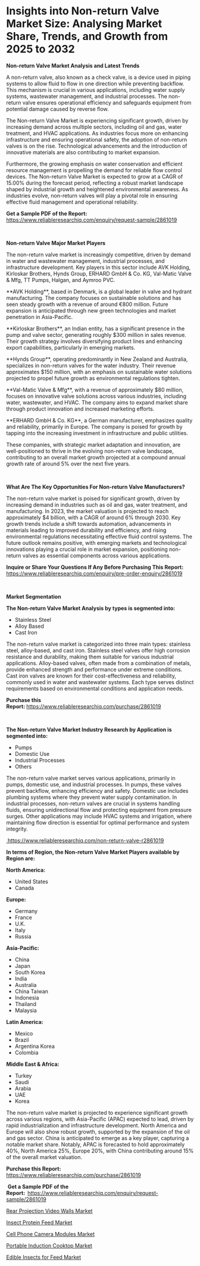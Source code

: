 <p><h1>Insights into Non-return Valve Market Size: Analysing Market Share, Trends, and Growth from 2025 to 2032</h1></p><p><strong>Non-return Valve Market Analysis and Latest Trends</strong></p>
<p><p>A non-return valve, also known as a check valve, is a device used in piping systems to allow fluid to flow in one direction while preventing backflow. This mechanism is crucial in various applications, including water supply systems, wastewater management, and industrial processes. The non-return valve ensures operational efficiency and safeguards equipment from potential damage caused by reverse flow.</p><p>The Non-return Valve Market is experiencing significant growth, driven by increasing demand across multiple sectors, including oil and gas, water treatment, and HVAC applications. As industries focus more on enhancing infrastructure and ensuring operational safety, the adoption of non-return valves is on the rise. Technological advancements and the introduction of innovative materials are also contributing to market expansion.</p><p>Furthermore, the growing emphasis on water conservation and efficient resource management is propelling the demand for reliable flow control devices. The Non-return Valve Market is expected to grow at a CAGR of 15.00% during the forecast period, reflecting a robust market landscape shaped by industrial growth and heightened environmental awareness. As industries evolve, non-return valves will play a pivotal role in ensuring effective fluid management and operational reliability.</p></p>
<p><strong>Get a Sample PDF of the Report:&nbsp;</strong> <a href="https://www.reliableresearchiq.com/enquiry/request-sample/2861019?utm_campaign=1896&utm_medium=2&utm_source=Github&utm_content=ia&utm_term=12032025&utm_id=non-return-valve">https://www.reliableresearchiq.com/enquiry/request-sample/2861019</a></p>
<p>&nbsp;</p>
<p><strong>Non-return Valve Major Market Players</strong></p>
<p><p>The non-return valve market is increasingly competitive, driven by demand in water and wastewater management, industrial processes, and infrastructure development. Key players in this sector include AVK Holding, Kirloskar Brothers, Hynds Group, ERHARD GmbH & Co. KG, Val-Matic Valve & Mfg, TT Pumps, Halgan, and Aymroo PVC.</p><p>**AVK Holding**, based in Denmark, is a global leader in valve and hydrant manufacturing. The company focuses on sustainable solutions and has seen steady growth with a revenue of around €800 million. Future expansion is anticipated through new green technologies and market penetration in Asia-Pacific.</p><p>**Kirloskar Brothers**, an Indian entity, has a significant presence in the pump and valve sector, generating roughly $300 million in sales revenue. Their growth strategy involves diversifying product lines and enhancing export capabilities, particularly in emerging markets.</p><p>**Hynds Group**, operating predominantly in New Zealand and Australia, specializes in non-return valves for the water industry. Their revenue approximates $150 million, with an emphasis on sustainable water solutions projected to propel future growth as environmental regulations tighten.</p><p>**Val-Matic Valve & Mfg**, with a revenue of approximately $80 million, focuses on innovative valve solutions across various industries, including water, wastewater, and HVAC. The company aims to expand market share through product innovation and increased marketing efforts.</p><p>**ERHARD GmbH & Co. KG**, a German manufacturer, emphasizes quality and reliability, primarily in Europe. The company is poised for growth by tapping into the increasing investment in infrastructure and public utilities.</p><p>These companies, with strategic market adaptation and innovation, are well-positioned to thrive in the evolving non-return valve landscape, contributing to an overall market growth projected at a compound annual growth rate of around 5% over the next five years.</p></p>
<p>&nbsp;</p>
<p><strong>What Are The Key Opportunities For Non-return Valve Manufacturers?</strong></p>
<p><p>The non-return valve market is poised for significant growth, driven by increasing demand in industries such as oil and gas, water treatment, and manufacturing. In 2023, the market valuation is projected to reach approximately $4 billion, with a CAGR of around 6% through 2030. Key growth trends include a shift towards automation, advancements in materials leading to improved durability and efficiency, and rising environmental regulations necessitating effective fluid control systems. The future outlook remains positive, with emerging markets and technological innovations playing a crucial role in market expansion, positioning non-return valves as essential components across various applications.</p></p>
<p><strong>Inquire or Share Your Questions If Any Before Purchasing This Report:</strong> <a href="https://www.reliableresearchiq.com/enquiry/pre-order-enquiry/2861019?utm_campaign=1896&utm_medium=2&utm_source=Github&utm_content=ia&utm_term=12032025&utm_id=non-return-valve">https://www.reliableresearchiq.com/enquiry/pre-order-enquiry/2861019</a></p>
<p>&nbsp;</p>
<p><strong>Market Segmentation</strong></p>
<p><strong>The Non-return Valve Market Analysis by types is segmented into:</strong></p>
<p><ul><li> Stainless Steel</li><li>Alloy Based</li><li>Cast Iron </li></ul></p>
<p><p>The non-return valve market is categorized into three main types: stainless steel, alloy-based, and cast iron. Stainless steel valves offer high corrosion resistance and durability, making them suitable for various industrial applications. Alloy-based valves, often made from a combination of metals, provide enhanced strength and performance under extreme conditions. Cast iron valves are known for their cost-effectiveness and reliability, commonly used in water and wastewater systems. Each type serves distinct requirements based on environmental conditions and application needs.</p></p>
<p><strong>Purchase this Report:&nbsp;</strong><a href="https://www.reliableresearchiq.com/purchase/2861019?utm_campaign=1896&utm_medium=2&utm_source=Github&utm_content=ia&utm_term=12032025&utm_id=non-return-valve">https://www.reliableresearchiq.com/purchase/2861019</a></p>
<p>&nbsp;</p>
<p><strong>The Non-return Valve Market Industry Research by Application is segmented into:</strong></p>
<p><ul><li> Pumps</li><li>Domestic Use</li><li>Industrial Processes</li><li>Others </li></ul></p>
<p><p>The non-return valve market serves various applications, primarily in pumps, domestic use, and industrial processes. In pumps, these valves prevent backflow, enhancing efficiency and safety. Domestic use includes plumbing systems where they prevent water supply contamination. In industrial processes, non-return valves are crucial in systems handling fluids, ensuring unidirectional flow and protecting equipment from pressure surges. Other applications may include HVAC systems and irrigation, where maintaining flow direction is essential for optimal performance and system integrity.</p></p>
<p><a href="https://www.reliableresearchiq.com/non-return-valve-r2861019?utm_campaign=1896&utm_medium=2&utm_source=Github&utm_content=ia&utm_term=12032025&utm_id=non-return-valve">&nbsp;https://www.reliableresearchiq.com/non-return-valve-r2861019</a></p>
<p><strong>In terms of Region, the Non-return Valve Market Players available by Region are:</strong></p>
<p>
    <p> <strong> North America: </strong>
        <ul>
            <li>United States</li>
            <li>Canada</li>
        </ul>
        </p> 
    <p> <strong> Europe: </strong>
        <ul>
            <li>Germany</li>
            <li>France</li>
            <li>U.K.</li>
            <li>Italy</li>
            <li>Russia</li>
        </ul>
        </p> 
    <p> <strong> Asia-Pacific: </strong>
        <ul>
            <li>China</li>
            <li>Japan</li>
            <li>South Korea</li>
            <li>India</li>
            <li>Australia</li>
            <li>China Taiwan</li>
            <li>Indonesia</li>
            <li>Thailand</li>
            <li>Malaysia</li>
        </ul>
        </p> 
    <p> <strong> Latin America: </strong>
        <ul>
            <li>Mexico</li>
            <li>Brazil</li>
            <li>Argentina Korea</li>
            <li>Colombia</li>
        </ul>
        </p> 
    <p> <strong> Middle East & Africa: </strong>
        <ul>
            <li>Turkey</li>
            <li>Saudi</li>
            <li>Arabia</li>
            <li>UAE</li>
            <li>Korea</li>
        </ul>
    </p>
    </p>
<p><p>The non-return valve market is projected to experience significant growth across various regions, with Asia-Pacific (APAC) expected to lead, driven by rapid industrialization and infrastructure development. North America and Europe will also show robust growth, supported by the expansion of the oil and gas sector. China is anticipated to emerge as a key player, capturing a notable market share. Notably, APAC is forecasted to hold approximately 40%, North America 25%, Europe 20%, with China contributing around 15% of the overall market valuation.</p></p>
<p><strong>Purchase this Report: </strong><a href="https://www.reliableresearchiq.com/purchase/2861019?utm_campaign=1896&utm_medium=2&utm_source=Github&utm_content=ia&utm_term=12032025&utm_id=non-return-valve">https://www.reliableresearchiq.com/purchase/2861019</a></p>
<p>&nbsp;<strong>Get a Sample PDF of the Report:&nbsp;&nbsp;</strong><a href="https://www.reliableresearchiq.com/enquiry/request-sample/2861019?utm_campaign=1896&utm_medium=2&utm_source=Github&utm_content=ia&utm_term=12032025&utm_id=non-return-valve">https://www.reliableresearchiq.com/enquiry/request-sample/2861019</a></p>
<p><strong></strong></p>
<p><p><a href="https://www.linkedin.com/pulse/comprehensive-growth-study-rear-projection-video-walls-market-cc9le?utm_campaign=1896&utm_medium=2&utm_source=Github&utm_content=ia&utm_term=12032025&utm_id=non-return-valve">Rear Projection Video Walls Market</a></p><p><a href="https://github.com/weisonmanych/Market-Research-Report-List-1/blob/main/insect-protein-feed-market.md?utm_campaign=1896&utm_medium=2&utm_source=Github&utm_content=ia&utm_term=12032025&utm_id=non-return-valve">Insect Protein Feed Market</a></p><p><a href="https://www.linkedin.com/pulse/global-cell-phone-camera-modules-market-product-types-applications-4sxye?utm_campaign=1896&utm_medium=2&utm_source=Github&utm_content=ia&utm_term=12032025&utm_id=non-return-valve">Cell Phone Camera Modules Market</a></p><p><a href="https://www.linkedin.com/pulse/portable-induction-cooktop-market-outlook-2025-2032-examining-c2hwe?utm_campaign=1896&utm_medium=2&utm_source=Github&utm_content=ia&utm_term=12032025&utm_id=non-return-valve">Portable Induction Cooktop Market</a></p><p><a href="https://github.com/guzasbahsas/Market-Research-Report-List-1/blob/main/edible-insects-for-feed-market.md?utm_campaign=1896&utm_medium=2&utm_source=Github&utm_content=ia&utm_term=12032025&utm_id=non-return-valve">Edible Insects for Feed Market</a></p></p>